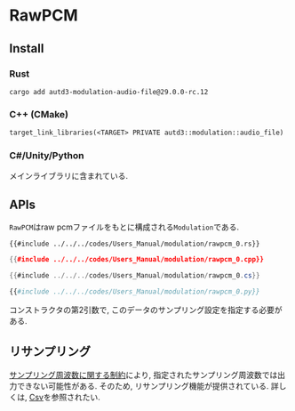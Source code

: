 # RawPCM

## Install

### Rust

```shell
cargo add autd3-modulation-audio-file@29.0.0-rc.12
```

### C++ (CMake)

```ignore,filename=CMakeLists.txt
target_link_libraries(<TARGET> PRIVATE autd3::modulation::audio_file)
```

### C#/Unity/Python

メインライブラリに含まれている.

## APIs

`RawPCM`はraw pcmファイルをもとに構成される`Modulation`である.

```rust,edition2021
{{#include ../../../codes/Users_Manual/modulation/rawpcm_0.rs}}
```

```cpp
{{#include ../../../codes/Users_Manual/modulation/rawpcm_0.cpp}}
```

```cs
{{#include ../../../codes/Users_Manual/modulation/rawpcm_0.cs}}
```

```python
{{#include ../../../codes/Users_Manual/modulation/rawpcm_0.py}}
```

コンストラクタの第2引数で, このデータのサンプリング設定を指定する必要がある.

## リサンプリング

[サンプリング周波数に関する制約](../modulation.md)により, 指定されたサンプリング周波数では出力できない可能性がある.
そのため, リサンプリング機能が提供されている.
詳しくは, [Csv](csv.md##リサンプリング)を参照されたい.
